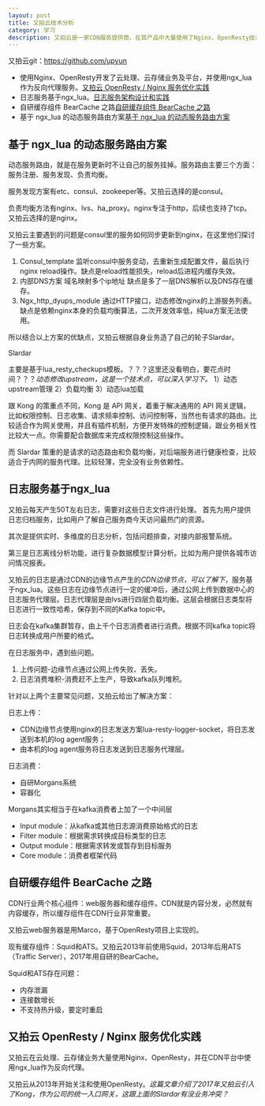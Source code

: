 ```yaml
---
layout: post
title: 又拍云技术分析
category: 学习
description: 又拍云是一家CDN服务提供商，在其产品中大量使用了Nginx、OpenResty技术。
---
```


又拍云git：https://github.com/upyun

* 使用Nginx、OpenResty开发了云处理、云存储业务及平台，并使用ngx_lua作为反向代理服务。[又拍云 OpenResty / Nginx 服务优化实践](https://zhuanlan.zhihu.com/p/50873792)
* 日志服务基于ngx_lua。[日志服务架构设计和实践](https://zhuanlan.zhihu.com/p/46373567)
* 自研缓存组件 BearCache 之路[自研缓存组件 BearCache 之路](https://zhuanlan.zhihu.com/p/44996973)
* 基于 ngx_lua 的动态服务路由方案[基于 ngx_lua 的动态服务路由方案](https://zhuanlan.zhihu.com/p/33685282)

## 基于 ngx_lua 的动态服务路由方案

动态服务路由，就是在服务更新时不让自己的服务挂掉。服务路由主要三个方面：服务注册、服务发现、负责均衡。

服务发现方案有etc、consul、zookeeper等。又拍云选择的是consul。

负责均衡方法有nginx、lvs、ha_proxy。nginx专注于http，后续也支持了tcp。又拍云选择的是nginx。

又拍云主要遇到的问题是consul里的服务如何同步更新到nginx，在这里他们探讨了一些方案。

1. Consul_template 监听consul中服务变动，去重新生成配置文件，最后执行nginx reload操作。缺点是reload性能损失，reload后进程内缓存失效。
2. 内部DNS方案 域名映射多个ip地址 缺点是多了一层DNS解析以及DNS存在缓存。
3. Ngx_http_dyups_module 通过HTTP接口，动态修改nginx的上游服务列表。缺点是依赖nginx本身的负载均衡算法，二次开发效率低，纯lua方案无法使用。

所以结合以上方案的优缺点，又拍云根据自身业务造了自己的轮子Slardar。

Slardar

主要是基于lua_resty_checkups模板。？？？这里还没看明白，要花点时间？？？*动态修改upstream，这是一个技术点，可以深入学习下。*
1）动态upstream管理 
2）负载均衡
3）动态lua加载

跟 Kong 的策重点不同，Kong 是 API 网关，着重于解决通用的 API 网关逻辑，比如权限控制、日志收集、请求频率控制、访问控制等，当然也有请求的路由。比较适合作为网关使用，并且有插件机制，方便开发特殊的控制逻辑，跟业务相关性比较大一点。你需要配合数据库来完成权限控制这些操作。

而 Slardar 策重的是请求的动态路由和负载均衡，对后端服务进行健康检查，比较适合于内网的服务代理。比较轻薄，完全没有业务依赖性。

## 日志服务基于ngx_lua

又拍云每天产生50T左右日志，需要对这些日志文件进行处理。
首先为用户提供日志归档服务，比如用户了解自己服务商今天访问最热门的资源。

其次是提供实时、多维度的日志分析，包括问题排查，对接内部报警系统。

第三是日志离线分析功能，进行复杂数据模型计算分析。比如为用户提供各城市访问情况报表。

又拍云的日志是通过CDN的边缘节点产生的*CDN边缘节点，可以了解下*，服务基于ngx_lua。这些日志在边缘节点进行一定的缓冲后，通过公网上传到数据中心的日志服务代理层。日志代理层是由lvs进行四层负载均衡。这层会根据日志类型将日志进行一致性哈希，保存到不同的Kafka topic中。

日志会在kafka集群暂存，由上千个日志消费者进行消费。根据不同kafka topic将日志转换成用户所要的格式。

在日志服务中，遇到些问题。
1. 上传问题-边缘节点通过公网上传失败、丢失。
2. 日志消费堆积-消费赶不上生产，导致kafka队列堆积。

针对以上两个主要常见问题，又拍云给出了解决方案：

日志上传：
* CDN边缘节点使用nginx的日志发送方案lua-resty-logger-socket，将日志发送到本机的log agent服务；
* 由本机的log agent服务将日志发送到日志服务代理层。

日志消费：
* 自研Morgans系统
* 容器化

Morgans其实相当于在kafka消费者上加了一个中间层
* Input module：从kafka或其他日志源消费原始格式的日志
* Filter module：根据需求转换成目标类型的日志
* Output module：根据需求转发或暂存到目标服务
* Core module：消费者框架代码

## 自研缓存组件 BearCache 之路

CDN行业两个核心组件：web服务器和缓存组件。CDN就是内容分发，必然就有内容缓存，所以缓存组件在CDN行业非常重要。

又拍云web服务器是用Marco，基于OpenResty项目上实现的。

现有缓存组件：Squid和ATS。又拍云2013年前使用Squid，2013年后用ATS（Traffic Server），2017年用自研的BearCache。

Squid和ATS存在问题：
* 内存泄漏
* 连接数增长
* 不支持热升级，要定时重启

## 又拍云 OpenResty / Nginx 服务优化实践

又拍云在云处理、云存储业务大量使用Nginx、OpenResty，并在CDN平台中使用ngx_lua作为反向代理。

又拍云从2013年开始关注和使用OpenResty。*这篇文章介绍了2017年又拍云引入了Kong，作为公司的统一入口网关，这跟上面的Slardar有没业务冲突？*